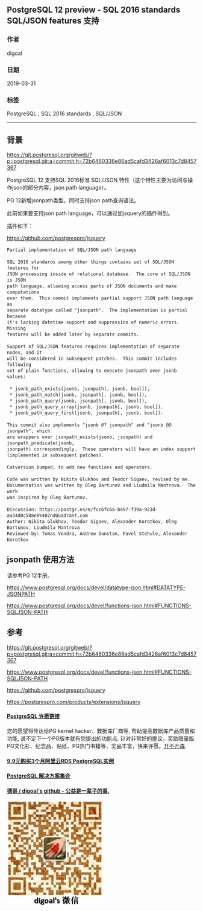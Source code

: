 ## PostgreSQL 12 preview - SQL 2016 standards SQL/JSON features 支持    
                                                                  
### 作者                                                                  
digoal                                                                  
                                                                  
### 日期                                                                  
2019-03-31                                                                  
                                                                  
### 标签                                                                  
PostgreSQL , SQL 2016 standards , SQL/JSON    
                                                                  
----                                                                  
                                                                  
## 背景      
https://git.postgresql.org/gitweb/?p=postgresql.git;a=commit;h=72b6460336e86ad5cafd3426af6013c7d8457367    
    
PostgreSQL 12 支持SQL 2016标准 SQL/JSON 特性（这个特性主要为访问与操作json的部分内容，json path language）。  
  
PG 12新增jsonpath类型，同时支持json path查询语法。  
    
此前如果要支持json path language，可以通过加jsquery的插件得到。  
  
插件如下：  
  
https://github.com/postgrespro/jsquery  
    
```    
Partial implementation of SQL/JSON path language    
    
SQL 2016 standards among other things contains set of SQL/JSON features for    
JSON processing inside of relational database.  The core of SQL/JSON is JSON    
path language, allowing access parts of JSON documents and make computations    
over them.  This commit implements partial support JSON path language as    
separate datatype called "jsonpath".  The implementation is partial because    
it's lacking datetime support and suppression of numeric errors.  Missing    
features will be added later by separate commits.    
    
Support of SQL/JSON features requires implementation of separate nodes, and it    
will be considered in subsequent patches.  This commit includes following    
set of plain functions, allowing to execute jsonpath over jsonb values:    
    
 * jsonb_path_exists(jsonb, jsonpath[, jsonb, bool]),    
 * jsonb_path_match(jsonb, jsonpath[, jsonb, bool]),    
 * jsonb_path_query(jsonb, jsonpath[, jsonb, bool]),    
 * jsonb_path_query_array(jsonb, jsonpath[, jsonb, bool]).    
 * jsonb_path_query_first(jsonb, jsonpath[, jsonb, bool]).    
    
This commit also implements "jsonb @? jsonpath" and "jsonb @@ jsonpath", which    
are wrappers over jsonpath_exists(jsonb, jsonpath) and jsonpath_predicate(jsonb,    
jsonpath) correspondingly.  These operators will have an index support    
(implemented in subsequent patches).    
    
Catversion bumped, to add new functions and operators.    
    
Code was written by Nikita Glukhov and Teodor Sigaev, revised by me.    
Documentation was written by Oleg Bartunov and Liudmila Mantrova.  The work    
was inspired by Oleg Bartunov.    
    
Discussion: https://postgr.es/m/fcc6fc6a-b497-f39a-923d-aa34d0c588e8%402ndQuadrant.com    
Author: Nikita Glukhov, Teodor Sigaev, Alexander Korotkov, Oleg Bartunov, Liudmila Mantrova    
Reviewed-by: Tomas Vondra, Andrew Dunstan, Pavel Stehule, Alexander Korotkov    
```    
  
## jsonpath 使用方法  
请参考PG 12手册。  
  
https://www.postgresql.org/docs/devel/datatype-json.html#DATATYPE-JSONPATH  
  
https://www.postgresql.org/docs/devel/functions-json.html#FUNCTIONS-SQLJSON-PATH  
     
## 参考    
https://git.postgresql.org/gitweb/?p=postgresql.git;a=commit;h=72b6460336e86ad5cafd3426af6013c7d8457367    
    
https://www.postgresql.org/docs/devel/functions-json.html#FUNCTIONS-SQLJSON-PATH     
    
https://github.com/postgrespro/jsquery  
  
https://postgrespro.com/products/extensions/jsquery  
    
  
  
  
  
  
  
  
  
  
  
  
  
  
  
  
  
  
  
  
  
  
  
  
  
  
  
  
  
  
  
  
  
  
  
  
  
  
  
  
  
  
  
  
  
  
  
  
  
  
  
  
  
  
  
  
  
  
  
  
  
  
  
  
  
  
  
  
  
  
#### [PostgreSQL 许愿链接](https://github.com/digoal/blog/issues/76 "269ac3d1c492e938c0191101c7238216")
您的愿望将传达给PG kernel hacker、数据库厂商等, 帮助提高数据库产品质量和功能, 说不定下一个PG版本就有您提出的功能点. 针对非常好的提议，奖励限量版PG文化衫、纪念品、贴纸、PG热门书籍等，奖品丰富，快来许愿。[开不开森](https://github.com/digoal/blog/issues/76 "269ac3d1c492e938c0191101c7238216").  
  
  
#### [9.9元购买3个月阿里云RDS PostgreSQL实例](https://www.aliyun.com/database/postgresqlactivity "57258f76c37864c6e6d23383d05714ea")
  
  
#### [PostgreSQL 解决方案集合](https://yq.aliyun.com/topic/118 "40cff096e9ed7122c512b35d8561d9c8")
  
  
#### [德哥 / digoal's github - 公益是一辈子的事.](https://github.com/digoal/blog/blob/master/README.md "22709685feb7cab07d30f30387f0a9ae")
  
  
![digoal's wechat](../pic/digoal_weixin.jpg "f7ad92eeba24523fd47a6e1a0e691b59")
  
